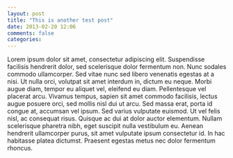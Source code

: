 ```yaml
---
layout: post
title: "This is another test post"
date: 2013-02-20 12:06
comments: false 
categories: 
---
```


Lorem ipsum dolor sit amet, consectetur adipiscing elit. Suspendisse facilisis hendrerit dolor, sed scelerisque dolor fermentum non. Nunc sodales commodo ullamcorper. Sed vitae nunc sed libero venenatis egestas at a nisi. Ut nulla orci, volutpat sit amet interdum in, dictum eu neque. Morbi augue diam, tempor eu aliquet vel, eleifend eu diam. Pellentesque vel placerat arcu. Vivamus tempus, sapien sit amet commodo facilisis, lectus augue posuere orci, sed mollis nisl dui ut arcu. Sed massa erat, porta id congue at, accumsan vel ipsum. Sed varius vulputate euismod. Ut vel felis nisl, ac consequat risus. Quisque ac dui at dolor auctor elementum. Nullam scelerisque pharetra nibh, eget suscipit nulla vestibulum eu. Aenean hendrerit ullamcorper purus, sit amet vulputate ipsum consectetur id. In hac habitasse platea dictumst. Praesent egestas metus nec dolor fermentum rhoncus.

